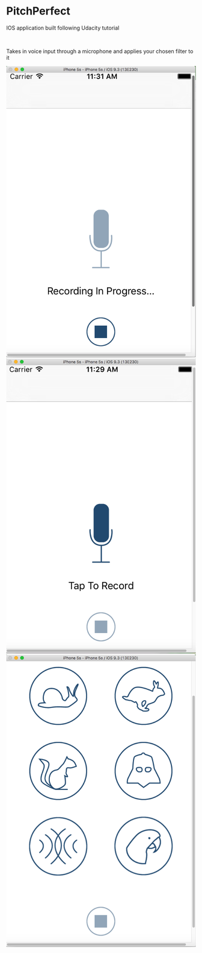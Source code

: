 # PitchPerfect


<p>IOS application built following Udacity tutorial</p>

<br>

<p> Takes in voice input through a microphone and applies your chosen filter to it </p>

<img src="recording.png" alt="Smiley face" >
<img src="tap2rec.png" alt="Smiley face" >
<img src="filters.png" alt="Smiley face" >
